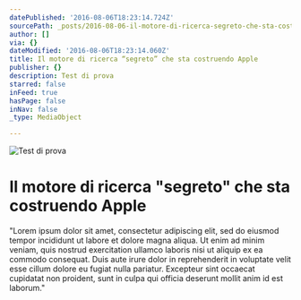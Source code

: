 ```yaml
---
datePublished: '2016-08-06T18:23:14.724Z'
sourcePath: _posts/2016-08-06-il-motore-di-ricerca-segreto-che-sta-costruendo-apple.md
author: []
via: {}
dateModified: '2016-08-06T18:23:14.060Z'
title: Il motore di ricerca “segreto” che sta costruendo Apple
publisher: {}
description: Test di prova
starred: false
inFeed: true
hasPage: false
inNav: false
_type: MediaObject

---
```

![Test di prova](https://the-grid-user-content.s3-us-west-2.amazonaws.com/3334d4a0-37a4-471d-b730-cce9790fb662.jpg)

# Il motore di ricerca "segreto" che sta costruendo Apple

"Lorem ipsum dolor sit amet, consectetur adipiscing elit, sed do eiusmod tempor incididunt ut labore et dolore magna aliqua. Ut enim ad minim veniam, quis nostrud exercitation ullamco laboris nisi ut aliquip ex ea commodo consequat. Duis aute irure dolor in reprehenderit in voluptate velit esse cillum dolore eu fugiat nulla pariatur. Excepteur sint occaecat cupidatat non proident, sunt in culpa qui officia deserunt mollit anim id est laborum."
